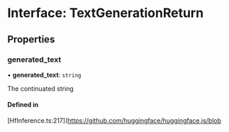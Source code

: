 # Interface: TextGenerationReturn

## Properties

### generated\_text

• **generated\_text**: `string`

The continuated string

#### Defined in

[HfInference.ts:217](https://github.com/huggingface/huggingface.js/blob